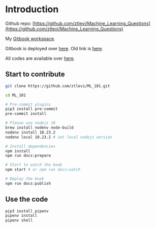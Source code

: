 # Introduction

Github repo: [https://github.com/ztlevi/Machine_Learning_Questions](https://github.com/ztlevi/Machine_Learning_Questions)

My [Gitbook workspace](https://app.gitbook.com/@ztlevi).

Gitbook is deployed over [here](https://ztlevi.gitbook.io/ml-101). Old link is [here](https://git.io/fj0yP).

All codes are available over [here](https://github.com/ztlevi/Machine_Learning_Questions/tree/master/codes).

## Start to contribute

```bash
git clone https://github.com/ztlevi/ML_101.git

cd ML_101

# Pre-commit plugins
pip3 install pre-commit
pre-commit install

# Please use nodejs 10
brew install nodenv node-build
nodenv install 10.23.2
nodenv local 10.23.2 # set local nodejs version

# Install dependencies
npm install
npm run docs:prepare

# Start to watch the book
npm start # or npm run docs:watch

# Deploy the book
npm run docs:publish
```

## Use the code

```bash
pip3 install pipenv
pipenv install
pipenv shell
```
